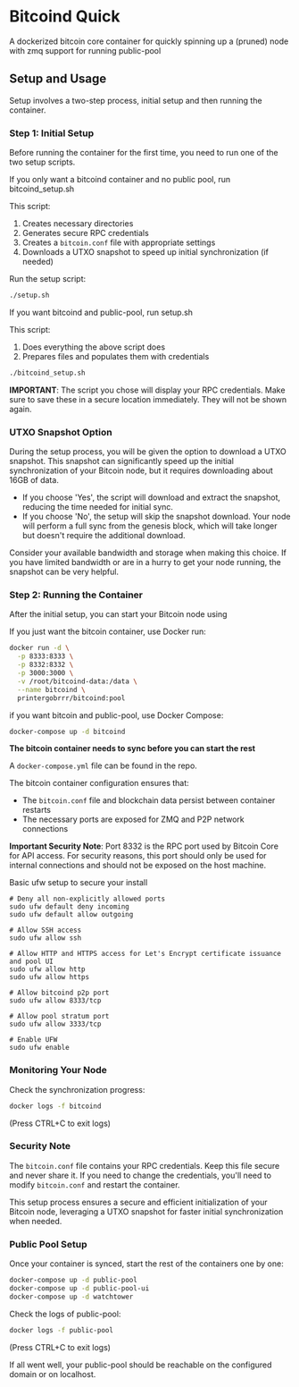# Bitcoind Quick

A dockerized bitcoin core container for quickly spinning up a (pruned) node with zmq support for running public-pool

## Setup and Usage

Setup involves a two-step process, initial setup and then running the container.

### Step 1: Initial Setup

Before running the container for the first time, you need to run one of the two setup scripts.

If you only want a bitcoind container and no public pool, run bitcoind_setup.sh

This script:

1. Creates necessary directories
2. Generates secure RPC credentials
3. Creates a `bitcoin.conf` file with appropriate settings
4. Downloads a UTXO snapshot to speed up initial synchronization (if needed)

Run the setup script:

```bash
./setup.sh
```

If you want bitcoind and public-pool, run setup.sh

This script:

1. Does everything the above script does
2. Prepares files and populates them with credentials


```bash
./bitcoind_setup.sh
```

**IMPORTANT**: The script you chose will display your RPC credentials. Make sure to save these in a secure location immediately. They will not be shown again.

### UTXO Snapshot Option

During the setup process, you will be given the option to download a UTXO snapshot. This snapshot can significantly speed up the initial synchronization of your Bitcoin node, but it requires downloading about 16GB of data.

- If you choose 'Yes', the script will download and extract the snapshot, reducing the time needed for initial sync.
- If you choose 'No', the setup will skip the snapshot download. Your node will perform a full sync from the genesis block, which will take longer but doesn't require the additional download.

Consider your available bandwidth and storage when making this choice. If you have limited bandwidth or are in a hurry to get your node running, the snapshot can be very helpful.

### Step 2: Running the Container

After the initial setup, you can start your Bitcoin node using 

If you just want the bitcoin container, use Docker run:

```bash
docker run -d \
  -p 8333:8333 \
  -p 8332:8332 \
  -p 3000:3000 \
  -v /root/bitcoind-data:/data \
  --name bitcoind \
  printergobrrr/bitcoind:pool
```

if you want bitcoin and public-pool, use Docker Compose:

```bash
docker-compose up -d bitcoind
```
**The bitcoin container needs to sync before you can start the rest**

A `docker-compose.yml` file can be found in the repo.


The bitcoin container configuration ensures that:
- The `bitcoin.conf` file and blockchain data persist between container restarts
- The necessary ports are exposed for ZMQ and P2P network connections

**Important Security Note**: 
Port 8332 is the RPC port used by Bitcoin Core for API access. For security reasons, this port should only be used for internal connections and should not be exposed on the host machine.


Basic ufw setup to secure your install
```
# Deny all non-explicitly allowed ports
sudo ufw default deny incoming
sudo ufw default allow outgoing

# Allow SSH access
sudo ufw allow ssh

# Allow HTTP and HTTPS access for Let's Encrypt certificate issuance and pool UI
sudo ufw allow http
sudo ufw allow https

# Allow bitcoind p2p port
sudo ufw allow 8333/tcp

# Allow pool stratum port
sudo ufw allow 3333/tcp

# Enable UFW
sudo ufw enable
```
 
### Monitoring Your Node

Check the synchronization progress:

```bash
docker logs -f bitcoind
```

(Press CTRL+C to exit logs)

### Security Note

The `bitcoin.conf` file contains your RPC credentials. Keep this file secure and never share it. If you need to change the credentials, you'll need to modify `bitcoin.conf` and restart the container.

This setup process ensures a secure and efficient initialization of your Bitcoin node, leveraging a UTXO snapshot for faster initial synchronization when needed.

### Public Pool Setup

Once your container is synced, start the rest of the containers one by one:

```bash
docker-compose up -d public-pool
docker-compose up -d public-pool-ui
docker-compose up -d watchtower
```


Check the logs of public-pool:

```bash
docker logs -f public-pool
```

(Press CTRL+C to exit logs)


If all went well, your public-pool should be reachable on the configured domain or on localhost.
